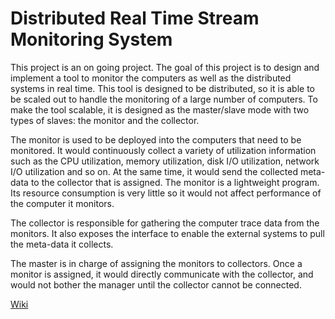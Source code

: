 Distributed Real Time Stream Monitoring System
=================

This project is an on going project. The goal of this project is to design and implement a tool to monitor the computers as well as the distributed systems in real time. This tool is designed to be distributed, so it is able to be scaled out to handle the monitoring of a large number of computers. To make the tool scalable, it is designed as the master/slave mode with two types of slaves: the monitor and the collector. 

The monitor is used to be deployed into the computers that need to be monitored. It would continuously collect a variety of utilization information such as the CPU utilization, memory utilization, disk I/O utilization, network I/O utilization and so on. At the same time, it would send the collected meta-data to the collector that is assigned. The monitor is a lightweight program. Its resource consumption is very little so it would not affect performance of the computer it monitors.

The collector is responsible for gathering the computer trace data from the monitors. It also exposes the interface to enable the external systems to pull the meta-data it collects.

The master is in charge of assigning the monitors to collectors. Once a monitor is assigned, it would directly communicate with the collector, and would not bother the manager until the collector cannot be connected. 

[Wiki](https://github.com/yxjiang/system-monitoring/wiki)
